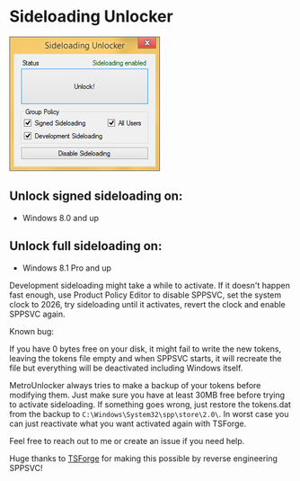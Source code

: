 
# Sideloading Unlocker

![Preview](MetroUnlocker.png "Sideloading Unlocker")

## Unlock signed sideloading on:

- Windows 8.0 and up


## Unlock full sideloading on:

- Windows 8.1 Pro and up

Development sideloading might take a while to activate. If it doesn't happen fast enough, use Product Policy Editor to disable SPPSVC, set the system clock to 2026, try sideloading until it activates, revert the clock and enable SPPSVC again.

Known bug:

If you have 0 bytes free on your disk, it might fail to write the new tokens, leaving the tokens file empty and when SPPSVC starts, it will recreate the file but everything will be deactivated including Windows itself. 

MetroUnlocker always tries to make a backup of your tokens before modifying them. Just make sure you have at least 30MB free before trying to activate sideloading. If something goes wrong, just restore the tokens.dat from the backup to `C:\Windows\System32\spp\store\2.0\`. In worst case you can just reactivate what you want activated again with TSForge.

Feel free to reach out to me or create an issue if you need help.

Huge thanks to [TSForge](https://github.com/massgravel/TSforge) for making this possible by reverse engineering SPPSVC!
